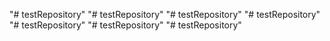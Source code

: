 "# testRepository" 
"# testRepository" 
"# testRepository" 
"# testRepository" 
"# testRepository" 
"# testRepository" 
"# testRepository" 
